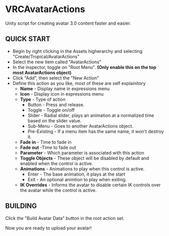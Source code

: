 # VRCAvatarActions
Unity script for creating avatar 3.0 content faster and easier.

## QUICK START

- Begin by right clicking in the Assets higherarchy and selecting "Create/Tropical/AvatarActions"
- Select the new item called "AvatarActions"
- In the inspector, toggle on "Root Menu". **(Only enable this on the top most AvatarActions object)**
- Click "Add", then select the "New Action"
- Define this action as you like, most of these are self explainitory
    - **Name** - Display name in expressions menu
    - **Icon** - Display icon in expressions menu
    - **Type** - Type of action
      - Button - Press and release.
      - Toggle - Toggle on/off
      - Slider - Radial slider, plays an animation at a normalized time based on the slider value.
      - Sub-Menu - Goes to another AvatarActions object.
      - Pre-Existing - If a menu item has the same name, it won't destroy it.
    - **Fade in** - Time to fade in
    - **Fade out** -Time to fade out
    - **Parameter** - Which parameter is associated with this action
    - **Toggle Objects** - These object will be disabled by default and enabled when the control is active.
    - **Animations** - Animations to play when this control is active.
      - Enter - The base animation, it plays at the start
      - Exit - An optional animtion to play when exiting.
    - **IK Overrides** - Informs the avatar to disable certain IK controls over the avatar while the control is active.
		
## BUILDING

Click the "Build Avatar Data" button in the root action set.

Now you are ready to upload your avatar!
